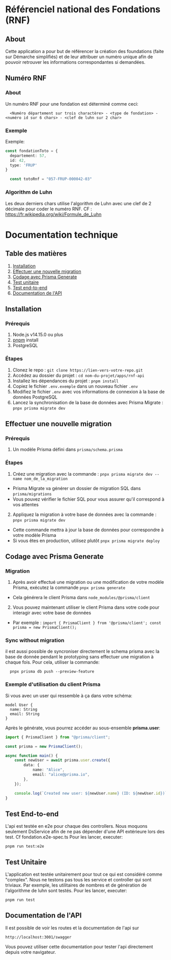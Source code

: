 # Référenciel national des Fondations (RNF)

## About

Cette application a pour but de référencer la création des foundations (faite sur Démarche simplifiés) et de leur attribuer un numéro unique afin de pouvoir retrouver les informations correspondantes si demandées.

## Numéro RNF
### About
Un numéro RNF pour une fondation est déterminé comme ceci:
```
  <Numéro département sur trois charactère> - <type de fondation> - <numéro id sur 6 chars> - <clef de luhn sur 2 char>
```
### Exemple
Exemple:
```typescript
const fondationToto = {
  departement: 57,
  id: 42,
  type: 'FRUP'
}
```
```typescript
  const totoRnf = "057-FRUP-000042-03"
```
### Algorithm de Luhn
Les deux derniers chars utilise l'algorithm de Luhn avec une clef de 2 décimale pour coder le numéro RNF.
CF : https://fr.wikipedia.org/wiki/Formule_de_Luhn


# Documentation technique

## Table des matières
1. [Installation](#installation)
2. [Effectuer une nouvelle migration](#migration)
3. [Codage avec Prisma Generate](#codage-avec-prisma-generate)
4. [Test unitaire](#test-unitaire)
4. [Test end-to-end](#test-end-to-end)
5. [Documentation de l'API](#documentation)

## <a name="installation"></a> Installation

### Prérequis
1. Node.js v14.15.0 ou plus
2. [pnpm](https://pnpm.io/installation) install
3. PostgreSQL

### Étapes
1. Clonez le repo : `git clone https://lien-vers-votre-repo.git`
2. Accédez au dossier du projet : `cd nom-du-projet/apps/rnf-api`
3. Installez les dépendances du projet : `pnpm install`
4. Copiez le fichier `.env.exemple` dans un nouveau fichier `.env`
5. Modifiez le fichier `.env` avec vos informations de connexion à la base de données PostgreSQL
6. Lancez la synchronisation de la base de données avec Prisma Migrate : `pnpx prisma migrate dev`

## <a name="migration"></a> Effectuer une nouvelle migration

### Prérequis
1. Un modèle Prisma défini dans `prisma/schema.prisma`

### Étapes
1. Créez une migration avec la commande : `pnpx prisma migrate dev --name nom_de_la_migration`
  - Prisma Migrate va générer un dossier de migration SQL dans `prisma/migrations`
  - Vous pouvez vérifier le fichier SQL pour vous assurer qu'il correspond à vos attentes
2. Appliquez la migration à votre base de données avec la commande : `pnpx prisma migrate dev`
  - Cette commande mettra à jour la base de données pour correspondre à votre modèle Prisma
  - Si vous êtes en production, utilisez plutôt `pnpx prisma migrate deploy`

## <a name="codage-avec-prisma-generate"></a> Codage avec Prisma Generate

### Migration
1. Après avoir effectué une migration ou une modification de votre modèle Prisma, exécutez la commande `pnpx prisma generate`
  - Cela générera le client Prisma dans `node_modules/@prisma/client`
2. Vous pouvez maintenant utiliser le client Prisma dans votre code pour interagir avec votre base de données
  - Par exemple : `import { PrismaClient } from '@prisma/client'; const prisma = new PrismaClient();`

### Sync without migration
il est aussi possible de syncroniser directement le schema prisma avec la base de donnée pendant le prototyping sans effectuer une migration à chaque fois.
Pour cela, utiliser la commande:
```shell
  pnpx prisma db push --preview-feature
```

### Exemple d'utilisation du client Prisma
Si vous avec un user qui ressemble à ça dans votre schéma:
```prisma
model User {
  name: String
  email: String
}
```
Après le générate, vous pourrez accéder au sous-ensemble **prisma.user**:
```typescript
import { PrismaClient } from "@prisma/client";

const prisma = new PrismaClient();

async function main() {
    const newUser = await prisma.user.create({
        data: {
            name: "Alice",
            email: "alice@prisma.io",
        },
    });

    console.log(`Created new user: ${newUser.name} (ID: ${newUser.id})`);
}
```

## <a name="test-end-to-end"></a> Test End-to-end
L'api est testée en e2e pour chaque des controllers. Nous moquons seulement DsService afin de ne pas dépender d'une API extérieure lors des test. Cf fondation.e2e-spec.ts
Pour les lancer, executer:
```shell
pnpm run test:e2e
```

## <a name="test-unitaire"></a> Test Unitaire
L'application est testée unitairement pour tout ce qui est considéré comme "complex". Nous ne testons pas tous les service et controller qui sont triviaux. Par exemple, les utilitaires de nombres et de génération de l'algorithme de luhn sont testés.
Pour les lancer, executer:
```shell
pnpm run test
```

## <a name="documentation"></a> Documentation de l'API
Il est possible de voir les routes et la documentation de l'api sur
```text
http://localhost:3001/swagger
```
Vous pouvez utiliser cette documentation pour tester l'api directement depuis votre navigateur.
